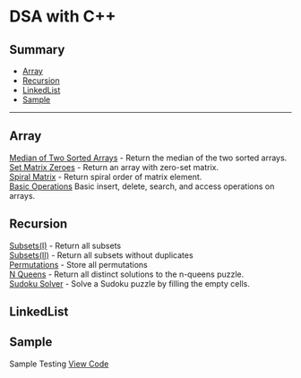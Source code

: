 # DSA with C++

## Summary
- [Array](#array)
- [Recursion](#recursion)
- [LinkedList](#linkedlist)
- [Sample](#sample)

---

## Array
[Median of Two Sorted Arrays](./median_2array.cpp) - Return the median of the two sorted arrays.</br>
[Set Matrix Zeroes](./Set_Matrix_Zero.cpp) - Return an array with zero-set matrix.</br>
[Spiral Matrix](./spiral_matrix.cpp) - Return spiral order of matrix element.</br>
[Basic Operations](./arraybasicop.cpp) Basic insert, delete, search, and access operations on arrays. </br>
## Recursion
[Subsets(I)](./subsets(I).cpp) - Return all subsets </br>
[Subsets(II)](./subsets(II).cpp) - Return all subsets without duplicates</br>
[Permutations](./permutation.cpp) - Store all permutations</br>
[N Queens](./nqueens.cpp) - Return all distinct solutions to the n-queens puzzle.</br>
[Sudoku Solver](./sudokusolver.cpp) - Solve a Sudoku puzzle by filling the empty cells.</br>

## LinkedList

## Sample
Sample Testing [View Code](./sample.cpp)
